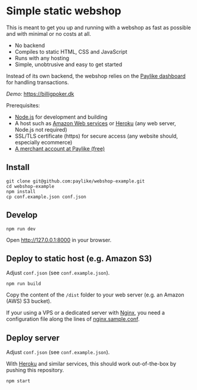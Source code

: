 # Simple static webshop

This is meant to get you up and running with a webshop as fast as possible and
with minimal or no costs at all.

- No backend
- Compiles to static HTML, CSS and JavaScript
- Runs with any hosting
- Simple, unobtrusive and easy to get started

Instead of its own backend, the webshop relies on the [Paylike
dashboard](https://app.paylike.io) for handling transactions.

*Demo:* https://billigpoker.dk

Prerequisites:

- [Node.js](https://nodejs.org/en/download/) for development and building
- A host such as [Amazon Web services](https://aws.amazon.com/s3/) or [Heroku](https://www.heroku.com) (any web server, Node.js not required)
- SSL/TLS certificate (https) for secure access (any website should, especially ecommerce)
- [A merchant account at Paylike (free)](https://app.paylike.io)

## Install

```
git clone git@github.com:paylike/webshop-example.git
cd webshop-example
npm install
cp conf.example.json conf.json
```

## Develop

```
npm run dev
```

Open http://127.0.0.1:8000 in your browser.

## Deploy to static host (e.g. Amazon S3)

Adjust `conf.json` (see `conf.example.json`).

```
npm run build
```

Copy the content of the `/dist` folder to your web server (e.g. an Amazon
(AWS) S3 bucket).

If your using a VPS or a dedicated server with [Nginx](http://nginx.org), you
need a configuration file along the lines of
[nginx.sample.conf](nginx.sample.conf).

## Deploy server

Adjust `conf.json` (see `conf.example.json`).

With [Heroku](https://www.heroku.com) and similar services, this should work
out-of-the-box by pushing this repository.

```
npm start
```
